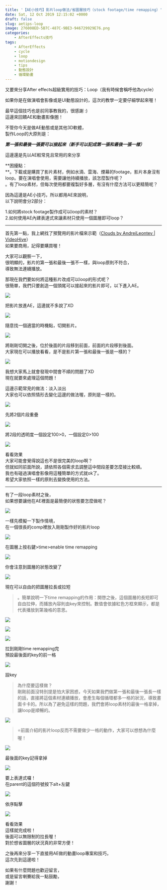 ```yaml
---
title: '【AE小技巧】影片loop做法/省圖層技巧（stock footage/time remapping）'
date: Sat, 12 Oct 2019 12:15:02 +0000
draft: false
slug: aetips-loop
image: 276008ED-5B7C-487C-9BE3-946729929E76.png
categories:
    - AfterEffects技巧
tags: 
    - AfterEffects
    - cycle
    - loop
    - motiondesign
    - tips
    - 動態設計
    - 循環動畫
---
```


又要來分享After effects超級實用的技巧：Loop（我有時候會稱呼他為cycle）

如果你是在做演唱會影像或是UI動態設計的，這次的教學一定要仔細學起來喔！

最早這個技巧也是前同事教我的，很感謝 :)  
這邊來回饋AE和動畫影像圈！

不管你今天是做AE動態或是其他3D軟體，  
製作Loop的大原則是：

_**第一張和最後一張要可以接起來（新手可以記成第一張和最後一張一樣）**_

這邊還是先以AE較常見且常用的來分享

**困擾點：  
**。下載或是購買了影片素材，例如水滴、雲海、煙幕的footage，影片本身沒有loop。要在演唱會使用，需要讓他持續播放，該怎麼製作呢？  
。有了loop素材，但每次使用都要複製好多層，有沒有什麼方法可以更精簡呢？

因為這邊是AE小技巧，所以都用AE來說明，  
以下說明會分2部分：

1.如何將stock footage製作成可以loop的素材？  
2.如何使用AE內建表達式來讓素材只使用一個圖層即可loop？

* * *

首先第一點，我上網找了預覽用的影片檔來示範（[Clouds by AndreiLeontev | VideoHive](https://videohive.net/item/clouds/24544960)）  
如果要商用，記得要購買喔！

大家可以觀察一下，  
很明顯的，影片的第一張和最後一張不一樣，與loop原則不符合，  
導致無法連續播放。

那現在我們要如何將這種影片改成可以loop的形式呢？  
很簡單，我們只要創造一個頭尾可以接起來的影片即可，以下進入AE。

![](http://peckyhsieh.com/wp-content/uploads/2019/10/276008ED-5B7C-487C-9BE3-946729929E76-1024x669.png)

把影片放進AE，這邊就不多說了XD

![](http://peckyhsieh.com/wp-content/uploads/2019/10/D4742F0E-1B0D-4E39-99F3-670FC5DFDEE0-1024x666.png)

隨意找一個適當的時機點，切開影片。

![](http://peckyhsieh.com/wp-content/uploads/2019/10/12F08F5D-ACD7-4E2A-87C5-D8703A554A23-1024x669.png)

將剛剛切開之後，位於後面的片段移到前面，前面的片段移到後面。  
大家現在可以播放看看，是不是影片第一張和最後一張是一樣的？

![](http://peckyhsieh.com/wp-content/uploads/2019/10/2019-10-12-15.51.23-1024x669.gif)

我想大家馬上就會發現中間會不順的問題了XD  
現在就要來處理這個問題！

這邊示範常見的做法：淡入淡出  
大家也可以依照情形去變化這邊的做法喔，原則是一樣的。

![](http://peckyhsieh.com/wp-content/uploads/2019/10/AB1EF71C-4174-4206-99A5-804CE5EB646F-1024x669.png)

先將2個片段重疊

![](http://peckyhsieh.com/wp-content/uploads/2019/10/CF2ED65B-B4B4-4E76-9F26-CEC102C12179-1024x666.png)

將2段的透明度一個設定100>0，一個設定0>100

![](http://peckyhsieh.com/wp-content/uploads/2019/10/2019-10-12-15.59.00-1024x650.gif)

看看效果  
大家可能會覺得說這也不是很完美的loop啊？  
但就如同前面所說，請依照各個需求去調整這中間段差要怎麼接比較順。  
我也有碰過演唱會影像用這種簡單的方式就ok了。  
希望大家依照一樣的原則去變換使用的方法。

* * *

有了一段loop素材之後，  
如果想要讓他在AE裡面是最簡便的狀態要怎麼做呢？

![](http://peckyhsieh.com/wp-content/uploads/2019/10/1CED441D-99F0-4BF4-B3FD-092B5EF65C91-1024x670.png)

一樣先模擬一下製作情境，  
在一個很長的comp裡放入剛剛製作好的影片loop

![](http://peckyhsieh.com/wp-content/uploads/2019/10/4FD042E7-9BE2-4A93-A032-8D91F8051EB8-1024x665.png)

在圖層上按右鍵>time>enable time remapping  

![](http://peckyhsieh.com/wp-content/uploads/2019/10/3E25909F-1A0C-427A-8CC8-5BCFA1B64FBA.png)

你會注意到圖層的狀態改變了  

![](http://peckyhsieh.com/wp-content/uploads/2019/10/205D9EDE-87BB-465E-8AFF-4BF1A975E440-1024x668.png)

現在可以自由的把圖層拉長或拉短

> 。簡單說明一下time remapping的作用：開啓之後，這個圖層的長短即可自由拉伸，而播放內容則由key來控制。數值會依據紅色方框來顯示，都是代表播放到第幾格的意思。

![](http://peckyhsieh.com/wp-content/uploads/2019/10/184BEE96-3310-41CD-B332-8CDDC6B24D31-1024x366.png)

![](http://peckyhsieh.com/wp-content/uploads/2019/10/999A40A3-B0D1-484B-B262-A1B40C9AEF7D-1024x280.png)

![](http://peckyhsieh.com/wp-content/uploads/2019/10/51E0420B-B9C2-4A07-A9FC-3BD858BB5575-1024x668.png)

拉到剛剛time remapping完  
預設最後面的key的前一格

![](http://peckyhsieh.com/wp-content/uploads/2019/10/D2781498-F458-4C1D-A39F-CC229B6DB04C-1024x189.png)

設key

> 為什麼要這樣做？  
> 剛剛前面沒特別提是怕大家困惑，今天如果我們做第一張和最後一張長一樣的話，直接將這個素材連續播放，會產生每個循環都多一格的狀況，導致畫面卡卡的。所以為了避免這樣的問題，我們會將loop素材的最後一格拿掉，讓loop是順暢的。

![](http://peckyhsieh.com/wp-content/uploads/2019/10/FEDB3270-6218-4454-A8B1-7BFE686B4BFB-1024x814.png)

> ⭐️️前面介紹的影片loop反而不需要做少一格的動作，大家可以想想為什麼喔！

![](http://peckyhsieh.com/wp-content/uploads/2019/10/C52CFBD7-80E3-4D24-BFED-5298EDF3E4A7-1024x217.png)

最後面的key記得拿掉

![](http://peckyhsieh.com/wp-content/uploads/2019/10/45DEFC66-1A65-4FB5-8736-B559D5FB43CC-1024x673.png)

要上表達式囉！  
在parent的這個符號按下alt+左鍵

![](http://peckyhsieh.com/wp-content/uploads/2019/10/A298AA5C-D262-43BA-A751-48E4585773D4-1024x734.png)

依序點擊

![](http://peckyhsieh.com/wp-content/uploads/2019/10/2019-10-12-21.11.15-1024x869.gif)

看看效果  
這樣就完成啦！  
後面可以無限制的拉長喔！  
對於想省圖層的狀況真的非常方便！

之後再來分享一下直接用AE做的動畫loop專案和技巧，  
這次先到這邊啦！

如果有什麼問題也歡迎留言，  
或是留言喇賽給我一點鼓勵，  
謝謝！
